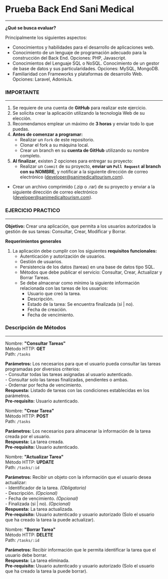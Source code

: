 # Prueba Back End Sani Medical
---
**¿Qué se busca evaluar?**

Principalmente los siguientes aspectos:

* Conocimientos y habilidades para el desarrollo de aplicaciones web.
* Conocimiento de un lenguaje de programación adecuado para la construcción del Back End. Opciones: PHP, Javascript.
* Conocimientos del Lenguaje SQL o NoSQL. Conocimiento de un gestor de base de datos y sus particularidades. Opciones: MySQL, MongoDB.
* Familiaridad con Frameworks y plataformas de desarrollo Web. Opciones: Laravel, AdonisJs.

### IMPORTANTE
---

1. Se requiere de una cuenta de **GitHub** para realizar este ejercicio.
2. Se solicita crear la aplicación utilizando la tecnología Web de su elección.
3. Recomendamos emplear un máximo de **3 horas** y enviar todo lo que puedas.
4. **Antes de comenzar a programar:**
    - Realizar un `Fork` de este repositorio.
    - Clonar el fork a su máquina local.
    - Crear un branch en su **cuenta de GitHub** utilizando su nombre completo.
5. **Al finalizar**, existen 2 opciones para entregar su proyecto:
    * Realizar un `Commit` de su proyecto, **enviar un `Pull Request` al branch con su NOMBRE**, y notificar a la siguiente dirección de correo electrónico (developer@sanimedicaltourism.com).
 - Crear un archivo comprimido (.zip o .rar) de su proyecto y enviar a la siguiente dirección de correo electrónico (developer@sanimedicaltourism.com).

 ### EJERCICIO PRACTICO
---

**Objetivo:** Crear una aplicación, que permita a los usuarios autorizados la gestión de sus tareas: Consultar, Crear, Modificar y Borrar.

**Requerimientos generales**

1. La aplicación debe cumplir con los siguientes **requisitos funcionales:**
	- Autenticación y autorización de usuarios.
	- Gestión de usuarios.
	- Persistencia de los datos (tareas) en una base de datos tipo SQL.
	- Métodos que debe publicar el servicio: Consultar, Crear, Actualizar y Borrar Tareas.
	- Se debe almacenar como mínimo la siguiente información relacionada con las tareas de los usuarios:
		- Usuario que creó la tarea.
		- Descripción.
		- Estado de la tarea: Se encuentra finalizada (si | no).
		- Fecha de creación.
		- Fecha de vencimiento.

### Descripción de Métodos
---

Nombre: **"Consultar Tareas"**  
Método HTTP: **GET**  
Path: `/tasks`  

**Parámetros:** Los necesarios para que el usuario pueda consultar las tareas programadas por diversios criterios:  
	- Consultar todas las tareas asignadas al usuario autenticado.  
	- Consultar solo las tareas finalizadas, pendientes o ambas.  
	- Ordernar por fecha de vencimiento.  
**Respuesta:** Listado de tareas con las condiciones establecidas en los parámetros.  
**Pre-requisito:** Usuario autenticado.  


Nombre: **"Crear Tarea"**  
Método HTTP: **POST**  
Path: `/tasks`  

**Parámetros:** Los necesarios para almacenar la información de la tarea creada por el usuario.  
**Respuesta:** La tarea creada.  
**Pre-requisito:** Usuario autenticado.  


Nombre: **"Actualizar Tarea"**  
Método HTTP: **UPDATE**  
Path: `/tasks/:id`  

**Parámetros:** Recibir un objeto con la información que el usuario desea actualizar:  
	- Identificador de la tarea. *(Obligatorio)*  
	- Descripción. *(Opcional)*  
	- Fecha de vencimiento. *(Opcional)*  
	- Finalizada (si | no). *(Opcional)*  
**Respuesta:** La tarea actualizada.  
**Pre-requisito:** Usuario autenticado y usuario autorizado (Solo el usuario que ha creado la tarea la puede actualizar).  


Nombre: **"Borrar Tarea"**  
Método HTTP: **DELETE**  
Path: `/tasks/:id`  

**Parámetros:** Recibir información que le permita identificar la tarea que el usuario debe borrar.  
**Respuesta:** La tarea eliminada.  
**Pre-requisito:** Usuario autenticado y usuario autorizado (Solo el usuario que ha creado la tarea la puede borrar).  

